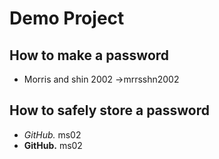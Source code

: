 # Demo Project

## How to make a password
- Morris and shin 2002 ->mrrsshn2002

## How to safely store a password
- *GitHub.* ms02
- **GitHub.** ms02
